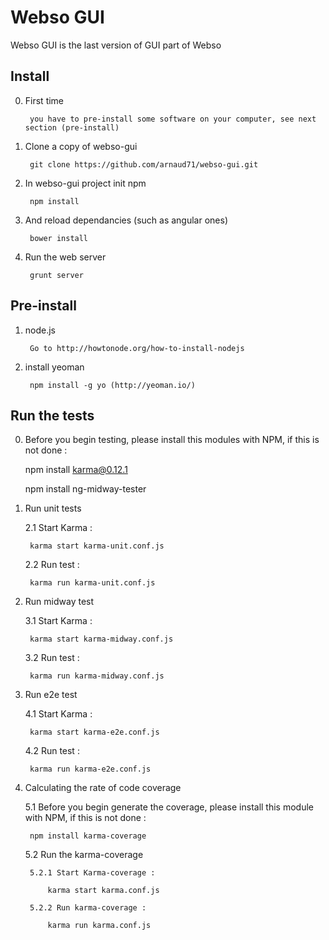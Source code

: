 Webso GUI
==========

Webso GUI is the last version of GUI part of Webso

Install
-------

0. First time

        you have to pre-install some software on your computer, see next section (pre-install)

1. Clone a copy of webso-gui

        git clone https://github.com/arnaud71/webso-gui.git

2. In webso-gui project init npm

        npm install

3. And reload dependancies (such as angular ones)

        bower install

4. Run the web server

        grunt server

Pre-install
-----------

1. node.js

        Go to http://howtonode.org/how-to-install-nodejs

2. install yeoman

        npm install -g yo (http://yeoman.io/)


Run the tests 
-------------

0. Before you begin testing, please install this modules with NPM, if this is not done : 

	npm install karma@0.12.1

	npm install ng-midway-tester

1. Run unit tests

	2.1 Start Karma :

		karma start karma-unit.conf.js
	
	2.2 Run test :	

		karma run karma-unit.conf.js

2. Run midway test

	3.1 Start Karma :

		karma start karma-midway.conf.js
	
	3.2 Run test :	

		karma run karma-midway.conf.js

3. Run e2e test

	4.1 Start Karma :

		karma start karma-e2e.conf.js
	
	4.2 Run test :	

		karma run karma-e2e.conf.js

4. Calculating the rate of code coverage

	5.1 Before you begin generate the coverage, please install this module with NPM, if this is not done : 

		npm install karma-coverage

	5.2 Run the karma-coverage

		5.2.1 Start Karma-coverage :

			karma start karma.conf.js
	
		5.2.2 Run karma-coverage :	

			karma run karma.conf.js
